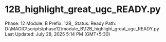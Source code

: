 # 12B_highlight_great_ugc_READY.py

Phase: 12
Module: B
Prefix: 12B_
Status: Ready
Path: D:\MAGIC\scripts\phase12\module_B\12B_highlight_great_ugc_READY.py
Last Updated: July 28, 2025 5:14 PM (GMT+5:30)
